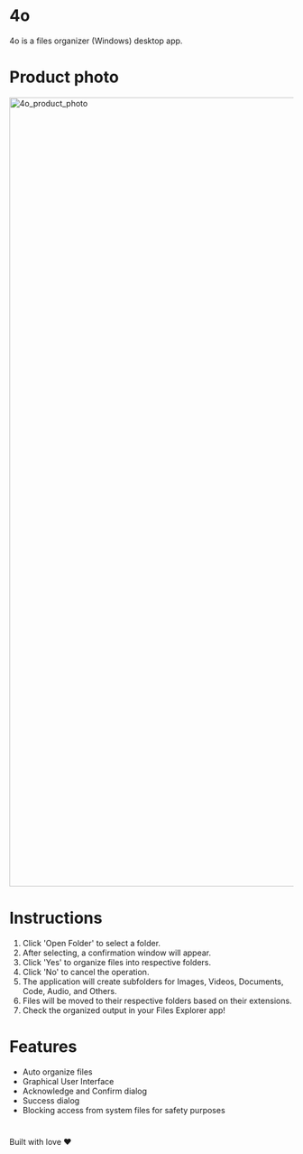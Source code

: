 # 4o
4o is a files organizer (Windows) desktop app.

# Product photo
<img width="2350" height="1398" alt="4o_product_photo" src="https://github.com/user-attachments/assets/6ddc668d-8ffe-4ed2-b3a7-c0e1d1435628" />

# Instructions
1. Click 'Open Folder' to select a folder.
2. After selecting, a confirmation window will appear.
3. Click 'Yes' to organize files into respective folders.
4. Click 'No' to cancel the operation.
5. The application will create subfolders for Images, Videos, Documents, Code, Audio, and Others.
6. Files will be moved to their respective folders based on their extensions.
7. Check the organized output in your Files Explorer app!

# Features
- Auto organize files
- Graphical User Interface
- Acknowledge and Confirm dialog
- Success dialog
- Blocking access from system files for safety purposes

#
Built with love ❤️

